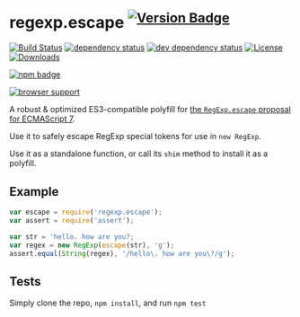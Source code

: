 # regexp.escape <sup>[![Version Badge][2]][1]</sup>

[![Build Status][3]][4]
[![dependency status][5]][6]
[![dev dependency status][7]][8]
[![License][license-image]][license-url]
[![Downloads][downloads-image]][downloads-url]

[![npm badge][11]][1]

[![browser support][9]][10]

A robust & optimized ES3-compatible polyfill for [the `RegExp.escape` proposal for ECMAScript 7](https://github.com/benjamingr/RexExp.escape/).

Use it to safely escape RegExp special tokens for use in `new RegExp`.

Use it as a standalone function, or call its `shim` method to install it as a polyfill.

## Example

```js
var escape = require('regexp.escape');
var assert = require('assert');

var str = 'hello. how are you?;
var regex = new RegExp(escape(str), 'g');
assert.equal(String(regex), '/hello\. how are you\?/g');
```

## Tests
Simply clone the repo, `npm install`, and run `npm test`

[1]: https://npmjs.org/package/regexp.escape
[2]: http://vb.teelaun.ch/ljharb/regexp.escape.svg
[3]: https://travis-ci.org/ljharb/regexp.escape.svg
[4]: https://travis-ci.org/ljharb/regexp.escape
[5]: https://david-dm.org/ljharb/regexp.escape.svg
[6]: https://david-dm.org/ljharb/regexp.escape
[7]: https://david-dm.org/ljharb/regexp.escape/dev-status.svg
[8]: https://david-dm.org/ljharb/regexp.escape#info=devDependencies
[9]: https://ci.testling.com/ljharb/regexp.escape.png
[10]: https://ci.testling.com/ljharb/regexp.escape
[11]: https://nodei.co/npm/regexp.escape.png?downloads=true&stars=true
[license-image]: http://img.shields.io/npm/l/regexp.escape.svg
[license-url]: LICENSE
[downloads-image]: http://img.shields.io/npm/dm/regexp.escape.svg
[downloads-url]: http://npm-stat.com/charts.html?package=regexp.escape
